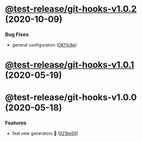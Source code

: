 # [@test-release/git-hooks-v1.0.2](https://github.com/developer239/test-release/compare/@test-release/git-hooks-v1.0.1...@test-release/git-hooks-v1.0.2) (2020-10-09)


### Bug Fixes

* general configuration ([0871c8e](https://github.com/developer239/test-release/commit/0871c8e20b441a959ba4db381b39141682024d87))

# [@test-release/git-hooks-v1.0.1](https://github.com/developer239/test-release/compare/@test-release/git-hooks-v1.0.0...@test-release/git-hooks-v1.0.1) (2020-05-19)

# @test-release/git-hooks-v1.0.0 (2020-05-18)


### Features

* feat new generators 🚀 ([921be59](https://github.com/developer239/test-release/commit/921be594daa33c441152bedeadd92f62c386b32a))
